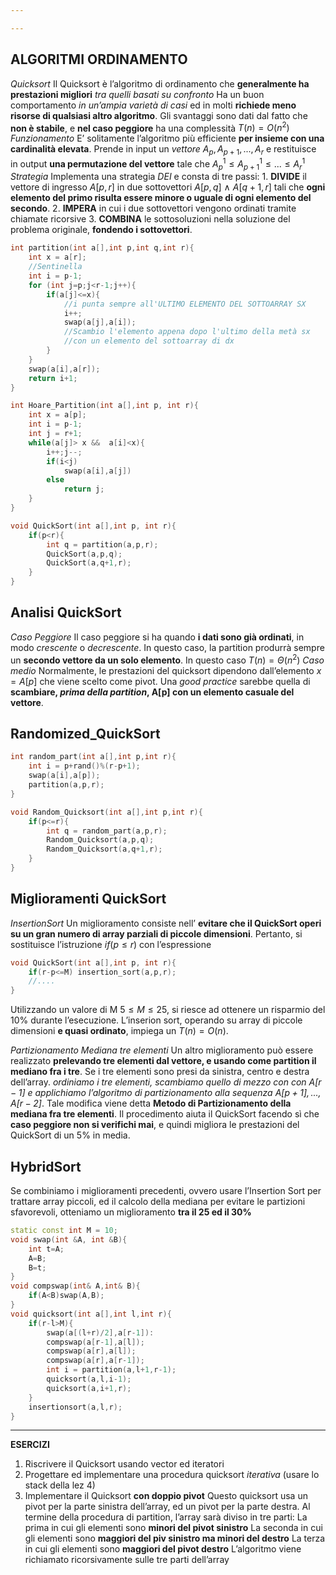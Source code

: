 ```yaml
---

---
```

**ALGORITMI ORDINAMENTO**
---
*Quicksort*
	Il Quicksort è l’algoritmo di ordinamento che **generalmente ha prestazioni migliori** _tra quelli basati su confronto_
	Ha un buon comportamento _in un’ampia varietà di casi_ ed in molti **richiede meno risorse di qualsiasi altro algoritmo**.
	Gli svantaggi sono dati dal fatto che **non è stabile**, e **nel caso peggiore** ha una complessità $T(n)=O(n^2)$
	*Funzionamento*
		E’ solitamente l’algoritmo più efficiente **per insieme con una cardinalità elevata**.
		Prende in input un _vettore_ $A_p,A_{p+1},...,A_r$ e restituisce in output **una permutazione del vettore** tale che $A_p^1 \le A_{p+1}^1 \le ... \le A_r^1$
	*Strategia*
		Implementa una strategia _DEI_ e consta di tre passi:
	1. **DIVIDE** il vettore di ingresso $A[p,r]$ in due sottovettori $A[p,q] \ \land \ A[q+1,r]$ tali che **ogni elemento del primo risulta essere minore o uguale di ogni elemento del secondo**.
	2. **IMPERA** in cui i due sottovettori vengono ordinati tramite chiamate ricorsive
	3. **COMBINA** le sottosoluzioni nella soluzione del problema originale, **fondendo i sottovettori**.
```cpp
int partition(int a[],int p,int q,int r){
	int x = a[r];
	//Sentinella
	int i = p-1;
	for (int j=p;j<r-1;j++){
		if(a[j]<=x){
			//i punta sempre all'ULTIMO ELEMENTO DEL SOTTOARRAY SX
			i++;
			swap(a[j],a[i]);
			//Scambio l'elemento appena dopo l'ultimo della metà sx
			//con un elemento del sottoarray di dx
		}
	}
	swap(a[i],a[r]);
	return i+1;
}

int Hoare_Partition(int a[],int p, int r){
	int x = a[p];
	int i = p-1;
	int j = r+1;
	while(a[j]> x &&  a[i]<x){
		i++;j--;
		if(i<j)
			swap(a[i],a[j])
		else
			return j;
	}
}

void QuickSort(int a[],int p, int r){
	if(p<r){
		int q = partition(a,p,r);
		QuickSort(a,p,q);
		QuickSort(a,q+1,r);
	}
}
```

**Analisi QuickSort**
---
*Caso Peggiore*
	Il caso peggiore si ha quando **i dati sono già ordinati**, in modo _crescente_ o _decrescente_. In questo caso, la partition produrrà sempre un **secondo vettore da un solo elemento**.
	In questo caso $T(n) = \Theta(n^2)$
*Caso medio*
	Normalmente, le prestazioni del quicksort dipendono dall’elemento $x=A[p]$ che viene scelto come pivot. Una _good practice_ sarebbe quella di **scambiare, _prima della partition_, A[p] con un elemento casuale del vettore**.

**Randomized_QuickSort**
---
```cpp
int random_part(int a[],int p,int r){
	int i = p+rand()%(r-p+1);
	swap(a[i],a[p]);
	partition(a,p,r);
}	

void Random_Quicksort(int a[],int p,int r){
	if(p<=r){
		int q = random_part(a,p,r);
		Random_Quicksort(a,p,q);
		Random_Quicksort(a,q+1,r);
	}
}
```

**Miglioramenti QuickSort**
---
*InsertionSort*
	Un miglioramento consiste nell’ **evitare che il QuickSort operi su un gran numero di array parziali di piccole dimensioni**. Pertanto, si sostituisce l’istruzione $if(p\le r)$ con l’espressione
```cpp
void QuickSort(int a[],int p, int r){
	if(r-p<=M) insertion_sort(a,p,r);
	//....
}
```
Utilizzando un valore di M $5\le M\le 25$, si riesce ad ottenere un risparmio del $10\%$ durante l’esecuzione. L’inserion sort, operando su array di piccole dimensioni **e quasi ordinato**, impiega un $T(n) = O(n)$.

*Partizionamento Mediana tre elementi*
	Un altro miglioramento può essere realizzato **prelevando tre elementi dal vettore, e usando come partition il mediano fra i tre**. Se i tre elementi sono presi da sinistra, centro e destra dell’array. _ordiniamo i tre elementi, scambiamo quello di mezzo con con $A[r-1]$ e applichiamo l’algoritmo di partizionamento alla sequenza $A[p+1],...,A[r-2]$_.
	Tale modifica viene detta **Metodo di Partizionamento della mediana fra tre elementi**. Il procedimento aiuta il QuickSort facendo sì che **caso peggiore non si verifichi mai**, e quindi migliora le prestazioni del QuickSort di un $5\%$ in media.

**HybridSort**
---
Se combiniamo i miglioramenti precedenti, ovvero usare l’Insertion Sort per trattare array piccoli, ed il calcolo della mediana per evitare le partizioni sfavorevoli, otteniamo un miglioramento **tra il 25 ed il 30%**
```cpp
static const int M = 10;
void swap(int &A, int &B){
	int t=A;
	A=B;
	B=t;
}
void compswap(int& A,int& B){
	if(A<B)swap(A,B);
}
void quicksort(int a[],int l,int r){
	if(r-l>M){
		swap(a[(l+r)/2],a[r-1]):
		compswap(a[r-1],a[l]);
		compswap(a[r],a[l]);
		compswap(a[r],a[r-1]);
		int i = partition(a,l+1,r-1);
		quicksort(a,l,i-1);
		quicksort(a,i+1,r);
	}
	insertionsort(a,l,r);
}
```

---

**ESERCIZI**
1. Riscrivere il Quicksort usando vector ed iteratori
2. Progettare ed implementare una procedura quicksort _iterativa_ (usare lo stack della lez 4)
3. Implementare il Quicksort **con doppio pivot**
    Questo quicksort usa un pivot per la parte sinistra dell’array, ed un pivot per la parte destra. Al termine della procedura di partition, l’array sarà diviso in tre parti:
	    La prima in cui gli elementi sono **minori del pivot sinistro**
	    La seconda in cui gli elementi sono **maggiori del piv sinistro ma minori del destro**
	    La terza in cui gli elementi sono **maggiori del pivot destro**
    L’algoritmo viene richiamato ricorsivamente sulle tre parti dell’array